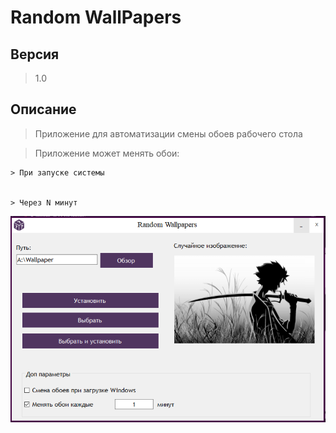 # Random WallPapers

## Версия
> 1.0

## Описание
> Приложение для автоматизации смены обоев рабочего стола 

> Приложение может менять обои: 


	> При запуске системы 


	> Через N минут

![MainImage](MainForm.png)
